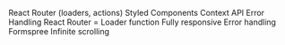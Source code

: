 React Router (loaders, actions)
Styled Components
Context API
Error Handling
React Router = Loader function
Fully responsive
Error handling
Formspree
Infinite scrolling
